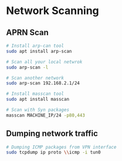 # Network Scanning

## APRN Scan

```bash
# Install arp-can tool
sudo apt install arp-scan

# Scan all your local netwrok
sudo arp-scan -l

# Scan another network
sudo arp-scan 192.168.2.1/24

# Install masscan tool
sudo apt install masscan

# Scan with Syn packages
masscan MACHINE_IP/24 -p80,443
```

## Dumping network traffic

```bash
# Dumping ICMP packages from VPN interface
sudo tcpdump ip proto \\icmp -i tun0
```